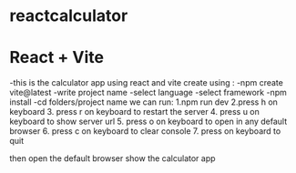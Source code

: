 # reactcalculator
# React + Vite
-this is the  calculator app using  react and
vite 
create using :
-npm create vite@latest
-write project name
-select language
-select framework
-npm install
-cd folders/project name
we can run:
1.npm run dev
2.press h on keyboard
3. press r on keyboard to restart the server
4. press u on keyboard to show server url 
5. press o on keyboard to open in  any default browser
6. press c on keyboard to clear console
7. press  on keyboard to quit

then open the default browser show the calculator app
